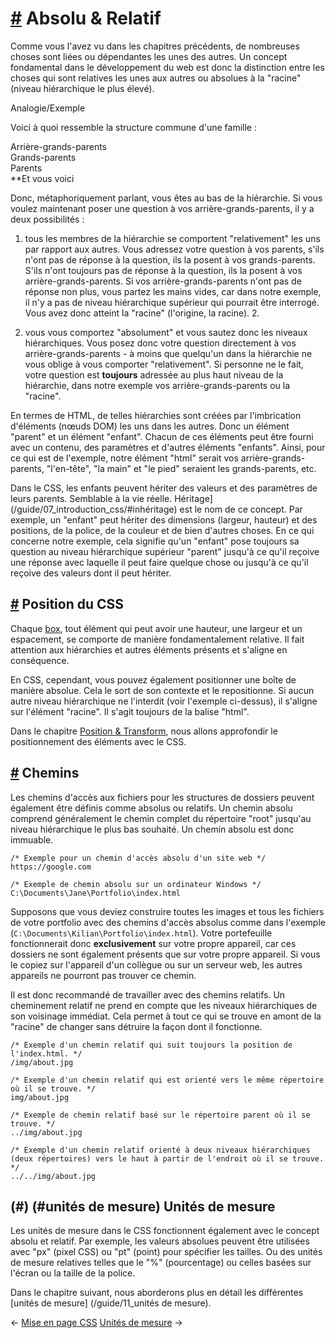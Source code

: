 [#](#absolu-relatif) Absolu & Relatif
===========================================

Comme vous l'avez vu dans les chapitres précédents, de nombreuses choses sont liées ou dépendantes les unes des autres. Un concept fondamental dans le développement du web est donc la distinction entre les choses qui sont relatives les unes aux autres ou absolues à la "racine" (niveau hiérarchique le plus élevé).

Analogie/Exemple

Voici à quoi ressemble la structure commune d'une famille :

Arrière-grands-parents  
Grands-parents  
Parents  
**Et vous voici

Donc, métaphoriquement parlant, vous êtes au bas de la hiérarchie. Si vous voulez maintenant poser une question à vos arrière-grands-parents, il y a deux possibilités :

1. tous les membres de la hiérarchie se comportent "relativement" les uns par rapport aux autres. Vous adressez votre question à vos parents, s'ils n'ont pas de réponse à la question, ils la posent à vos grands-parents. S'ils n'ont toujours pas de réponse à la question, ils la posent à vos arrière-grands-parents. Si vos arrière-grands-parents n'ont pas de réponse non plus, vous partez les mains vides, car dans notre exemple, il n'y a pas de niveau hiérarchique supérieur qui pourrait être interrogé. Vous avez donc atteint la "racine" (l'origine, la racine). 2.
    
2. vous vous comportez "absolument" et vous sautez donc les niveaux hiérarchiques. Vous posez donc votre question directement à vos arrière-grands-parents - à moins que quelqu'un dans la hiérarchie ne vous oblige à vous comporter "relativement". Si personne ne le fait, votre question est **toujours** adressée au plus haut niveau de la hiérarchie, dans notre exemple vos arrière-grands-parents ou la "racine".
    

En termes de HTML, de telles hiérarchies sont créées par l'imbrication d'éléments (nœuds DOM) les uns dans les autres. Donc un élément "parent" et un élément "enfant". Chacun de ces éléments peut être fourni avec un contenu, des paramètres et d'autres éléments "enfants". Ainsi, pour ce qui est de l'exemple, notre élément "html" serait vos arrière-grands-parents, "l'en-tête", "la main" et "le pied" seraient les grands-parents, etc.

Dans le CSS, les enfants peuvent hériter des valeurs et des paramètres de leurs parents. Semblable à la vie réelle. Héritage](/guide/07_introduction_css/#inhéritage) est le nom de ce concept. Par exemple, un "enfant" peut hériter des dimensions (largeur, hauteur) et des positions, de la police, de la couleur et de bien d'autres choses. En ce qui concerne notre exemple, cela signifie qu'un "enfant" pose toujours sa question au niveau hiérarchique supérieur "parent" jusqu'à ce qu'il reçoive une réponse avec laquelle il peut faire quelque chose ou jusqu'à ce qu'il reçoive des valeurs dont il peut hériter.

[#](#css-position) Position du CSS
-------------------------------

Chaque [box](/guide/07_introduction_css/#box-model), tout élément qui peut avoir une hauteur, une largeur et un espacement, se comporte de manière fondamentalement relative. Il fait attention aux hiérarchies et autres éléments présents et s'aligne en conséquence.

En CSS, cependant, vous pouvez également positionner une boîte de manière absolue. Cela le sort de son contexte et le repositionne. Si aucun autre niveau hiérarchique ne l'interdit (voir l'exemple ci-dessus), il s'aligne sur l'élément "racine". Il s'agit toujours de la balise "html".

Dans le chapitre [Position & Transform](/guide/13_position_transform), nous allons approfondir le positionnement des éléments avec le CSS.

[#](#pathes) Chemins
-----------------

Les chemins d'accès aux fichiers pour les structures de dossiers peuvent également être définis comme absolus ou relatifs. Un chemin absolu comprend généralement le chemin complet du répertoire "root" jusqu'au niveau hiérarchique le plus bas souhaité. Un chemin absolu est donc immuable.

    /* Exemple pour un chemin d'accès absolu d'un site web */
    https://google.com
    
    /* Exemple de chemin absolu sur un ordinateur Windows */
    C:\Documents\Jane\Portfolio\index.html	
    

Supposons que vous deviez construire toutes les images et tous les fichiers de votre portfolio avec des chemins d'accès absolus comme dans l'exemple (`C:\Documents\Kilian\Portfolio\index.html`). Votre portefeuille fonctionnerait donc **exclusivement** sur votre propre appareil, car ces dossiers ne sont également présents que sur votre propre appareil. Si vous le copiez sur l'appareil d'un collègue ou sur un serveur web, les autres appareils ne pourront pas trouver ce chemin.

Il est donc recommandé de travailler avec des chemins relatifs. Un cheminement relatif ne prend en compte que les niveaux hiérarchiques de son voisinage immédiat. Cela permet à tout ce qui se trouve en amont de la "racine" de changer sans détruire la façon dont il fonctionne.

    /* Exemple d'un chemin relatif qui suit toujours la position de l'index.html. */
    /img/about.jpg
    
    /* Exemple d'un chemin relatif qui est orienté vers le même répertoire où il se trouve. */
    img/about.jpg
    
    /* Exemple de chemin relatif basé sur le répertoire parent où il se trouve. */
    ../img/about.jpg
    
    /* Exemple d'un chemin relatif orienté à deux niveaux hiérarchiques (deux répertoires) vers le haut à partir de l'endroit où il se trouve. */
    ../../img/about.jpg
    
    

(#) (#unités de mesure) Unités de mesure
---------------------------------

Les unités de mesure dans le CSS fonctionnent également avec le concept absolu et relatif. Par exemple, les valeurs absolues peuvent être utilisées avec "px" (pixel CSS) ou "pt" (point) pour spécifier les tailles. Ou des unités de mesure relatives telles que le "%" (pourcentage) ou celles basées sur l'écran ou la taille de la police.

Dans le chapitre suivant, nous aborderons plus en détail les différentes [unités de mesure] (/guide/11_unités de mesure).

← [Mise en page CSS](/guide/09_css_layout/) [Unités de mesure](/guide/11_unités_de_mesure/) →
